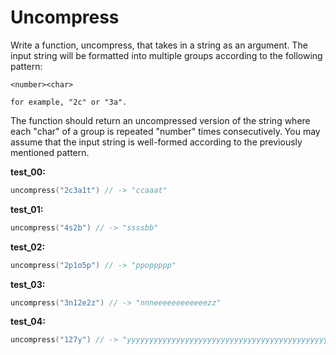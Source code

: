 # Uncompress

Write a function, uncompress, that takes in a string as an argument. The input string will be formatted into multiple groups according to the following pattern:

```
<number><char>

for example, "2c" or "3a".
```
The function should return an uncompressed version of the string where each "char" of a group is repeated "number" times consecutively. You may assume that the input string is well-formed according to the previously mentioned pattern.

**test_00:**
```go
uncompress("2c3a1t") // -> "ccaaat"
```
**test_01:**
```go
uncompress("4s2b") // -> "ssssbb"
```
**test_02:**
```go
uncompress("2p1o5p") // -> "ppoppppp"
```
**test_03:**
```go
uncompress("3n12e2z") // -> "nnneeeeeeeeeeeezz"
```
**test_04:**
```go
uncompress("127y") // -> "yyyyyyyyyyyyyyyyyyyyyyyyyyyyyyyyyyyyyyyyyyyyyyyyyyyyyyyyyyyyyyyyyyyyyyyyyyyyyyyyyyyyyyyyyyyyyyyyyyyyyyyyyyyyyyyyyyyyyyyyyyyyyyy"
```